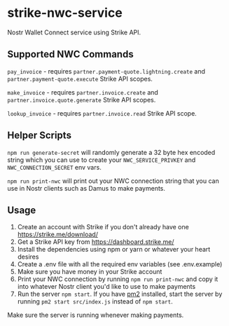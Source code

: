 # strike-nwc-service
Nostr Wallet Connect service using Strike API.

##  Supported NWC Commands

`pay_invoice` - requires `partner.payment-quote.lightning.create` and `partner.payment-quote.execute` Strike API scopes.

`make_invoice` -  requires `partner.invoice.create` and `partner.invoice.quote.generate` Strike API scopes.

`lookup_invoice` -  requires `partner.invoice.read` Strike API scope.

## Helper Scripts

`npm run generate-secret` will randomly generate a 32 byte hex encoded string which you can use to create your `NWC_SERVICE_PRIVKEY` and `NWC_CONNECTION_SECRET` env vars.

`npm run print-nwc` will print out your NWC connection string that you can use in Nostr clients such as Damus to make payments.

## Usage

1. Create an account with Strike if you don't already have one https://strike.me/download/
1. Get a Strike API key from https://dashboard.strike.me/
1. Install the dependencies using npm or yarn or whatever your heart desires
1. Create a .env file with all the required env variables (see .env.example)
1. Make sure you have money in your Strike account
1. Print your NWC connection by running `npm run print-nwc` and copy it into whatever Nostr client you'd like to use to make payments
1. Run the server `npm start`. If you have [pm2](https://pm2.keymetrics.io/) installed, start the server by running `pm2 start src/index.js` instead of `npm start`.

Make sure the server is running whenever making payments.
